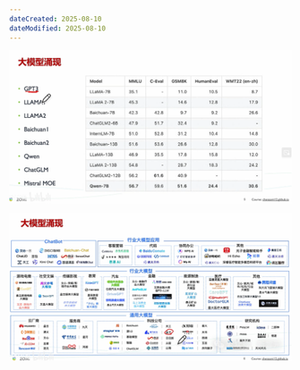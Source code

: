 ```yaml
---
dateCreated: 2025-08-10
dateModified: 2025-08-10
---
```

![](assets/LLM.assets/image-20250810100446847.png)

![](assets/LLM.assets/image-20250810100528914.png)


